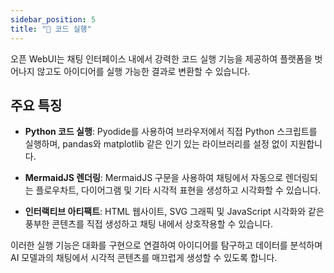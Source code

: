 ```yaml
---
sidebar_position: 5
title: "🐍 코드 실행"
---
```


오픈 WebUI는 채팅 인터페이스 내에서 강력한 코드 실행 기능을 제공하여 플랫폼을 벗어나지 않고도 아이디어를 실행 가능한 결과로 변환할 수 있습니다.

## 주요 특징

- **Python 코드 실행**: Pyodide를 사용하여 브라우저에서 직접 Python 스크립트를 실행하며, pandas와 matplotlib 같은 인기 있는 라이브러리를 설정 없이 지원합니다.

- **MermaidJS 렌더링**: MermaidJS 구문을 사용하여 채팅에서 자동으로 렌더링되는 플로우차트, 다이어그램 및 기타 시각적 표현을 생성하고 시각화할 수 있습니다.

- **인터랙티브 아티팩트**: HTML 웹사이트, SVG 그래픽 및 JavaScript 시각화와 같은 풍부한 콘텐츠를 직접 생성하고 채팅 내에서 상호작용할 수 있습니다.

이러한 실행 기능은 대화를 구현으로 연결하여 아이디어를 탐구하고 데이터를 분석하며 AI 모델과의 채팅에서 시각적 콘텐츠를 매끄럽게 생성할 수 있도록 합니다.